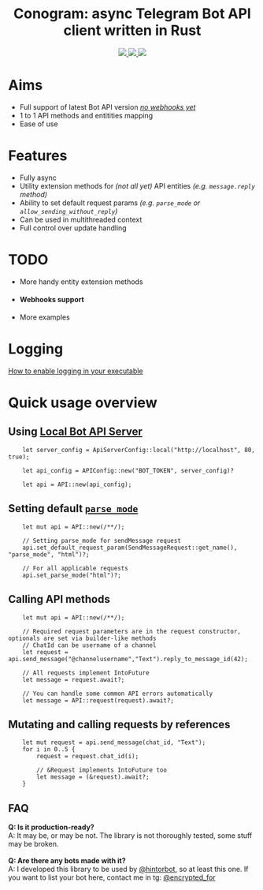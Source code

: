 
<div align="center">
    <h1><b>Conogram: async Telegram Bot API client written in Rust</b></h1>
    <a href="https://github.com/ENCRYPTEDFOREVER/conogram/actions">
        <img src="https://github.com/ENCRYPTEDFOREVER/conogram/workflows/Build/badge.svg">
    </a>
    <a href="https://core.telegram.org/bots/api#april-21-2023">
        <img src="https://img.shields.io/badge/Bot%20API%20version-6.7-brightgreen">
    </a>
    <a href="https://crates.io/crates/conogram">
    <img src="https://img.shields.io/crates/v/conogram.svg">
  </a>
</div>

# Aims
 - Full support of latest Bot API version _[no webhooks yet](#webhooks-support)_
 - 1 to 1 API methods and entitities mapping
 - Ease of use
 

# Features
- Fully async
- Utility extension methods for _(not all yet)_ API entities _(e.g. ``message.reply`` method)_
- Ability to set default request params _(e.g. ``parse_mode`` or ``allow_sending_without_reply``)_
- Can be used in multithreaded context
- Full control over update handling

# TODO
- More handy entity extension methods
- #### Webhooks support
- More examples

# Logging
[How to enable logging in your executable](https://github.com/rust-lang/log#in-executables)

# Quick usage overview

## Using [Local Bot API Server](https://core.telegram.org/bots/api#using-a-local-bot-api-server)

```rust, no_run
    let server_config = ApiServerConfig::local("http://localhost", 80, true);

    let api_config = APIConfig::new("BOT_TOKEN", server_config)?

    let api = API::new(api_config);
```

## Setting default [`parse_mode`](https://core.telegram.org/bots/api#formatting-options)
```rust, no_run
    let mut api = API::new(/**/);

    // Setting parse_mode for sendMessage request
    api.set_default_request_param(SendMessageRequest::get_name(), "parse_mode", "html")?;

    // For all applicable requests
    api.set_parse_mode("html")?;
```

## Calling API methods
```rust, no_run
    let mut api = API::new(/**/);

    // Required request parameters are in the request constructor, optionals are set via builder-like methods
    // ChatId can be username of a channel
    let request = api.send_message("@channelusername","Text").reply_to_message_id(42);

    // All requests implement IntoFuture
    let message = request.await?;

    // You can handle some common API errors automatically
    let message = API::request(request).await?;
```

## Mutating and calling requests by references
```rust, no_run    
    let mut request = api.send_message(chat_id, "Text");
    for i in 0..5 {
        request = request.chat_id(i);

        // &Request implements IntoFuture too
        let message = (&request).await?;
    }
```

## FAQ
**Q: Is it production-ready?**<br>
A: It may be, or may be not. The library is not thoroughly tested, some stuff may be broken.<br><br>
**Q: Are there any bots made with it?**<br>
A: I developed this library to be used by [@hintorbot](https://t.me/hintorbot), so at least this one. If you want to list your bot here, contact me in tg: [@encrypted_for](https://t.me/encrypted_for)
